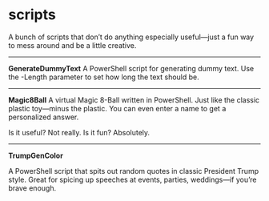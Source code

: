 # scripts
A bunch of scripts that don’t do anything especially useful—just a fun way to mess around and be a little creative.

---

**GenerateDummyText**
A PowerShell script for generating dummy text. Use the -Length parameter to set how long the text should be.

---

**Magic8Ball**
A virtual Magic 8-Ball written in PowerShell. Just like the classic plastic toy—minus the plastic. You can even enter a name to get a personalized answer.

Is it useful? Not really. Is it fun? Absolutely.

---

**TrumpGenColor**

A PowerShell script that spits out random quotes in classic President Trump style. Great for spicing up speeches at events, parties, weddings—if you’re brave enough.



